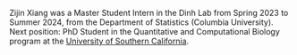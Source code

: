 Zijin Xiang was a Master Student Intern in the Dinh Lab from Spring 2023 to Summer 2024, from the Department of Statistics (Columbia University).
Next position: PhD Student in the Quantitative and Computational Biology program at the <a href="https://www.usc.edu">University of Southern California</a>.